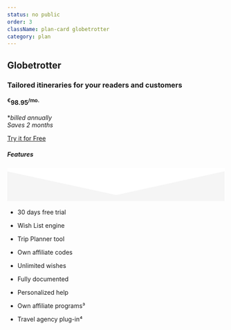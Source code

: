 ```yaml
---
status: no public
order: 3
className: plan-card globetrotter
category: plan
---
```



<!--- ![Globetrotter](../../images/globe.svg) -->

## Globetrotter

### Tailored itineraries for your readers and customers

#### <sup>€</sup>98.95<sup>/mo.</sup>

 *_billed annually_ <br/> _Saves 2 months_

[Try it for Free](/plans/subscription/globetrotter/)

##### Features

![triangle](../../images/triangle-down.svg)

- 30 days free trial

- Wish List engine

- Trip Planner tool

- Own affiliate codes

- Unlimited wishes

- Fully documented

- Personalized help

- Own affiliate programs³

- Travel agency plug-in⁴
